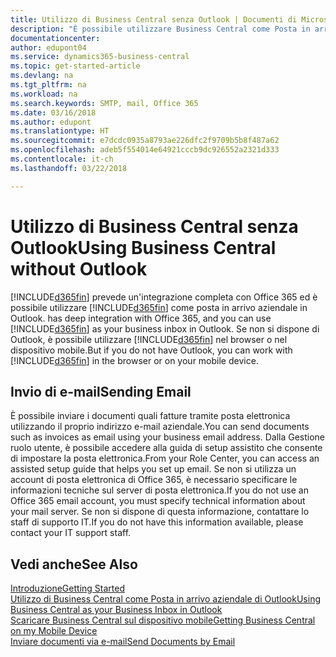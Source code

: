 ```yaml
---
title: Utilizzo di Business Central senza Outlook | Documenti di Microsoft
description: "È possibile utilizzare Business Central come Posta in arrivo aziendale in Outlook perché è possibile integrarlo con Office 365; tuttavia, è anche possibile non utilizzare Outlook e usare invece un browser o il dispositivo mobile."
documentationcenter: 
author: edupont04
ms.service: dynamics365-business-central
ms.topic: get-started-article
ms.devlang: na
ms.tgt_pltfrm: na
ms.workload: na
ms.search.keywords: SMTP, mail, Office 365
ms.date: 03/16/2018
ms.author: edupont
ms.translationtype: HT
ms.sourcegitcommit: e7dcdc0935a8793ae226dfc2f9709b5b8f487a62
ms.openlocfilehash: adeb5f554014e64921cccb9dc926552a2321d333
ms.contentlocale: it-ch
ms.lasthandoff: 03/22/2018

---
```

# <a name="using-business-central-without-outlook"></a><span data-ttu-id="c494f-103">Utilizzo di Business Central senza Outlook</span><span class="sxs-lookup"><span data-stu-id="c494f-103">Using Business Central without Outlook</span></span>
[!INCLUDE[d365fin](includes/d365fin_md.md)]<span data-ttu-id="c494f-104"> prevede un'integrazione completa con Office 365 ed è possibile utilizzare [!INCLUDE[d365fin](includes/d365fin_md.md)] come posta in arrivo aziendale in Outlook.</span><span class="sxs-lookup"><span data-stu-id="c494f-104"> has deep integration with Office 365, and you can use [!INCLUDE[d365fin](includes/d365fin_md.md)] as your business inbox in Outlook.</span></span> <span data-ttu-id="c494f-105">Se non si dispone di Outlook, è possibile utilizzare [!INCLUDE[d365fin](includes/d365fin_md.md)] nel browser o nel dispositivo mobile.</span><span class="sxs-lookup"><span data-stu-id="c494f-105">But if you do not have Outlook, you can work with [!INCLUDE[d365fin](includes/d365fin_md.md)] in the browser or on your mobile device.</span></span>  

## <a name="sending-email"></a><span data-ttu-id="c494f-106">Invio di e-mail</span><span class="sxs-lookup"><span data-stu-id="c494f-106">Sending Email</span></span>
<span data-ttu-id="c494f-107">È possibile inviare i documenti quali fatture tramite posta elettronica utilizzando il proprio indirizzo e-mail aziendale.</span><span class="sxs-lookup"><span data-stu-id="c494f-107">You can send documents such as invoices as email using your business email address.</span></span> <span data-ttu-id="c494f-108">Dalla Gestione ruolo utente, è possibile accedere alla guida di setup assistito che consente di impostare la posta elettronica.</span><span class="sxs-lookup"><span data-stu-id="c494f-108">From your Role Center, you can access an assisted setup guide that helps you set up email.</span></span> <span data-ttu-id="c494f-109">Se non si utilizza un account di posta elettronica di Office 365, è necessario specificare le informazioni tecniche sul server di posta elettronica.</span><span class="sxs-lookup"><span data-stu-id="c494f-109">If you do not use an Office 365 email account, you must specify technical information about your mail server.</span></span> <span data-ttu-id="c494f-110">Se non si dispone di questa informazione, contattare lo staff di supporto IT.</span><span class="sxs-lookup"><span data-stu-id="c494f-110">If you do not have this information available, please contact your IT support staff.</span></span>  


## <a name="see-also"></a><span data-ttu-id="c494f-111">Vedi anche</span><span class="sxs-lookup"><span data-stu-id="c494f-111">See Also</span></span>
[<span data-ttu-id="c494f-112">Introduzione</span><span class="sxs-lookup"><span data-stu-id="c494f-112">Getting Started</span></span>](product-get-started.md)  
[<span data-ttu-id="c494f-113">Utilizzo di Business Central come Posta in arrivo aziendale di Outlook</span><span class="sxs-lookup"><span data-stu-id="c494f-113">Using Business Central as your Business Inbox in Outlook</span></span>](admin-outlook.md)  
[<span data-ttu-id="c494f-114">Scaricare Business Central sul dispositivo mobile</span><span class="sxs-lookup"><span data-stu-id="c494f-114">Getting Business Central on my Mobile Device</span></span>](install-mobile-app.md)  
[<span data-ttu-id="c494f-115">Inviare documenti via e-mail</span><span class="sxs-lookup"><span data-stu-id="c494f-115">Send Documents by Email</span></span>](ui-how-send-documents-email.md)

